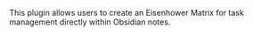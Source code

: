 This plugin allows users to create an Eisenhower Matrix for task management directly within Obsidian notes.